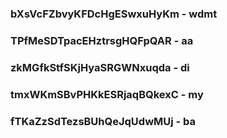 ### bXsVcFZbvyKFDcHgESwxuHyKm - wdmt
### TPfMeSDTpacEHztrsgHQFpQAR - aa
### zkMGfkStfSKjHyaSRGWNxuqda - di
### tmxWKmSBvPHKkESRjaqBQkexC - my
### fTKaZzSdTezsBUhQeJqUdwMUj - ba
